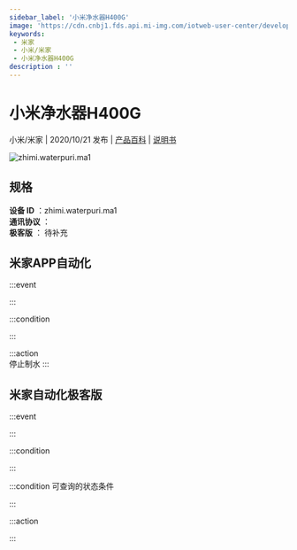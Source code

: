 ```yaml
---
sidebar_label: '小米净水器H400G'
image: 'https://cdn.cnbj1.fds.api.mi-img.com/iotweb-user-center/developer_1679047723053NgT3lVzD.png?GalaxyAccessKeyId=AKVGLQWBOVIRQ3XLEW&Expires=9223372036854775807&Signature=xSczW8Ph3sG/3gxYJ6pzFcqAWCE='
keywords: 
 - 米家
 - 小米/米家
 - 小米净水器H400G
description : ''
---
```

# 小米净水器H400G

小米/米家 | 2020/10/21 发布 | [产品百科](https://home.mi.com/webapp/content/baike/product/index.html?model=zhimi.waterpuri.ma1/) | [说明书](https://home.mi.com/views/introduction.html?model=zhimi.waterpuri.ma1&region=cn)

![zhimi.waterpuri.ma1](https://cdn.cnbj1.fds.api.mi-img.com/iotweb-user-center/developer_1679047723053NgT3lVzD.png?GalaxyAccessKeyId=AKVGLQWBOVIRQ3XLEW&Expires=9223372036854775807&Signature=xSczW8Ph3sG/3gxYJ6pzFcqAWCE=)

## 规格  
> 
**设备 ID** ：zhimi.waterpuri.ma1  
**通讯协议** ：  
**极客版**  ： 待补充 


## 米家APP自动化  

:::event  

:::

:::condition  

:::

:::action   
停止制水
:::

## 米家自动化极客版  

:::event  

:::

:::condition  

:::

:::condition 可查询的状态条件  

:::

:::action  

:::

        
